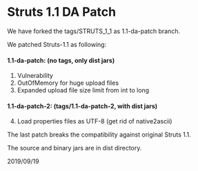 # Struts 1.1 DA Patch

We have forked the tags/STRUTS_1_1 as 1.1-da-patch branch.

We patched Struts-1.1 as following:

#### 1.1-da-patch: (no tags, only dist jars)
1. Vulnerability
2. OutOfMemory for huge upload files
3. Expanded upload file size limit from int to long

#### 1.1-da-patch-2: (tags/1.1-da-patch-2, with dist jars)
4. Load properties files as UTF-8 (get rid of native2ascii)

The last patch breaks the compatibility against original Struts 1.1.

The source and binary jars are in dist directory.

2019/09/19
